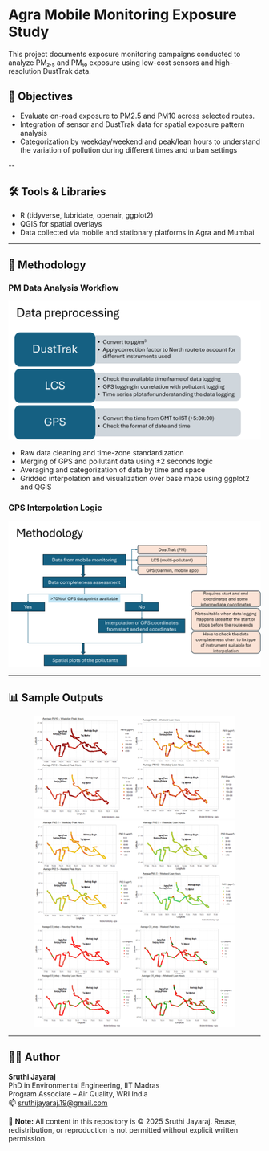 # Agra Mobile Monitoring Exposure Study

This project documents exposure monitoring campaigns conducted to analyze PM₂.₅ and PM₁₀ exposure using low-cost sensors and high-resolution DustTrak data.

## 🎯 Objectives

- Evaluate on-road exposure to PM2.5 and PM10 across selected routes.
- Integration of sensor and DustTrak data for spatial exposure pattern analysis  
- Categorization by weekday/weekend and peak/lean hours to understand the variation of pollution during different times and urban settings

--

## 🛠 Tools & Libraries

- R (tidyverse, lubridate, openair, ggplot2)  
- QGIS for spatial overlays  
- Data collected via mobile and stationary platforms in Agra and Mumbai

---

## 🧪 Methodology

### PM Data Analysis Workflow

<img src="./Outputs/Data preprocessing.png" width="650"/>

- Raw data cleaning and time-zone standardization
- Merging of GPS and pollutant data using ±2 seconds logic
- Averaging and categorization of data by time and space
- Gridded interpolation and visualization over base maps using ggplot2 and QGIS

### GPS Interpolation Logic

<img src="./Outputs/Methodology.png" width="600"/>

---

## 📊 Sample Outputs

<p align="center">
  <img src="./Outputs/PM10 monitoring.png" width="400"/>
  <img src="./Outputs/PM2.5 monitoring.png" width="400"/>
  <img src="./Outputs/CO monitoring.png" width="400"/>
</p>

---

## 👩‍🔬 Author

**Sruthi Jayaraj**  
PhD in Environmental Engineering, IIT Madras  
Program Associate – Air Quality, WRI India  
📫 sruthijayaraj.19@gmail.com  

🛑 **Note:** All content in this repository is © 2025 Sruthi Jayaraj. Reuse, redistribution, or reproduction is not permitted without explicit written permission.
